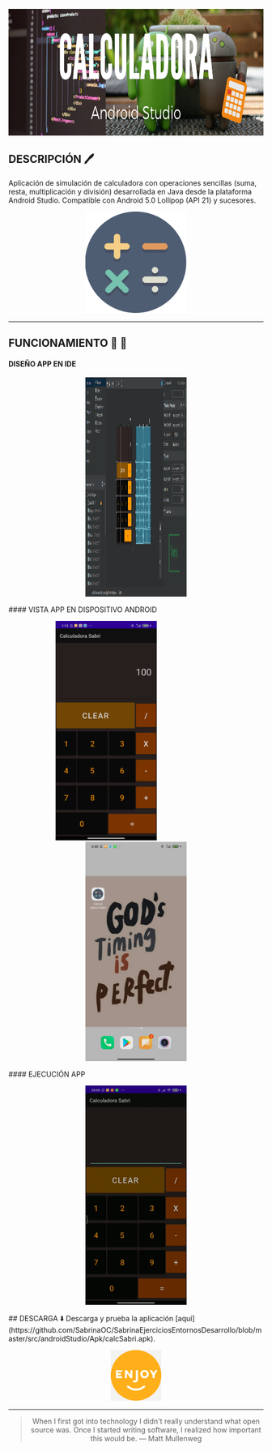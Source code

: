 
<p align="center">
  <img width="900" height="250" src="../images/calculadora.png"/>
</p>

## DESCRIPCIÓN 🖊️


Aplicación de simulación de calculadora con operaciones sencillas (suma, resta, multiplicación y división) desarrollada en Java desde la plataforma Android Studio.
Compatible con Android 5.0 Lollipop (API 21) y sucesores.

<p align="center">
  <img width="200" height="200" src="../images/calculatorIcon.png"/>
</p>

- - -

## FUNCIONAMIENTO 📌 🧮

#### DISEÑO APP EN IDE
<p align="center">
  <img width="200" height="433" src="../images/designAS.PNG"/>
</p>

<p></p>
#### VISTA APP EN DISPOSITIVO ANDROID

<p align="center">
  <img width="200" height="433" src="../images/CapturaCalSabri.jpg"/>
  &nbsp; &nbsp; &nbsp; &nbsp; &nbsp; &nbsp; &nbsp; &nbsp; &nbsp; &nbsp; &nbsp; &nbsp; &nbsp; &nbsp; &nbsp;
  <img width="200" height="433" src="../images/capturaIcono.jpg"/>
</p>

<p></p>
#### EJECUCIÓN APP
<p align="center">
  <img width="200" height="433" src="../images/CalculadoraSabri.gif"/>
</p>

<p></p>
## DESCARGA ⬇️
Descarga y prueba la aplicación [aquí](https://github.com/SabrinaOC/SabrinaEjerciciosEntornosDesarrollo/blob/master/src/androidStudio/Apk/calcSabri.apk).
<p align="center">
  <img width="100" height="100" src="../images/enjoy.png"/>
</p>



- - -

> <p align="center">When I first got into technology I didn't really understand what open source was. Once I started writing software, I realized how important this would be.
> — Matt Mullenweg</p>
